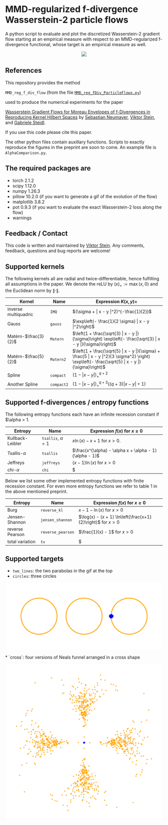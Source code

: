 MMD-regularized f-divergence Wasserstein-2 particle flows
=========================

A python script to evaluate and plot the discretized Wasserstein-2 gradient flow starting at an empirical measure with respect to an MMD-regularized f-divergence functional, whose target is an empirical measure as well.

<p align="center">
  <img src="https://github.com/ViktorAJStein/Regularized_f_Divergence_Particle_Flows/blob/main/images/Bananas.gif" width="500" /> 
</p>

References
---------------------------
This repository provides the method

`MMD_reg_f_div_flow` (from the file [`MMD_reg_fDiv_ParticleFlows.py`](https://github.com/ViktorAJStein/Regularized_f_Divergence_Particle_Flows/blob/main/MMD_reg_fDiv_ParticleFlows.py))

used to produce the numerical experiments for the paper

[Wasserstein Gradient Flows for Moreau Envelopes of f-Divergences in Reproducing Kernel Hilbert Spaces](https://arxiv.org/abs/2402.04613) by [Sebastian Neumayer](https://scholar.google.com/citations?user=NKL-mLgAAAAJ&hl=en&oi=ao), [Viktor Stein](https://viktorajstein.github.io/), and [Gabriele Steidl](https://page.math.tu-berlin.de/~steidl/).

If you use this code please cite this paper.

The other python files contain auxillary functions.
Scripts to exactly reproduce the figures in the preprint are soon to come. An example file is `AlphaComparison.py`.

The required packages are
---------------------------
* torch 2.1.2
* scipy 1.12.0
* numpy 1.26.3
* pillow 10.2.0 (if you want to generate a gif of the evolution of the flow)
* matplotlib 3.8.2
* pot 0.9.3 (if you want to evaluate the exact Wasserstein-2 loss along the flow)
* warnings


Feedback / Contact
---------------------------
This code is written and maintained by [Viktor Stein](mailto:stein@math.tu-berlin.de). Any comments, feedback, questions and bug reports are welcome!

Supported kernels
---------------------------
The following kernels all are radial and twice-differentiable, hence fulfilling all assumptions in the paper.
We denote the reLU by $(x)_+ := \max(x, 0)$ and the Euclidean norm by $\| \cdot \|$.

Kernel               | Name       | Expression $K(x, y) =$
---------------------| -----------| ----------------------------------------------
inverse multiquadric | `IMQ`      | $(\sigma + \| x - y \|^2)^{-\frac{1}{2}}$ 
Gauss                | `gauss`    | $\exp\left(- \frac{1}{2 \sigma} \| x - y \|^2\right)$
Matérn-$\frac{3}{2}$ | `Matern`   | $\left(1 + \frac{\sqrt{3} \| x - y \|}{\sigma}\right) \exp\left(- \frac{\sqrt{3} \| x - y \|}{\sigma}\right)$
Matérn-$\frac{5}{2}$ | `Matern2`  | $\left(1 + \frac{\sqrt{5} \| x - y \|}{\sigma} + \frac{5 \| x - y \|^2}{3 \sigma^2} \right) \exp\left(- \frac{\sqrt{5} \| x - y \|}{\sigma}\right)$
Spline               | `compact`  | $(1 - \| x - y \|)_{+}^{q + 2}$
Another Spline       | `compact2` | $(1 - \| x - y \|)_{+}^{q + 3} \left( (q + 3) \| x - y \| + 1 \right)$ 


Supported f-divergences / entropy functions
---------------------------
The following entropy functions each have an infinite recession constant if $\alpha > 1.

Entropy              | Name                     | Expression $f(x)$ for $x \ge 0$
---------------------| -------------------------| ----------------------------------------------
Kullback-Leibler     | `tsallis`, $\alpha = 1$  | $x \ln(x) - x + 1$ for $x > 0$.
Tsallis-$\alpha$     | `tsallis`                | $\frac{x^{\alpha} - \alpha x + \alpha - 1}{\alpha - 1}$
Jeffreys             | `jeffreys`               | $(x - 1) \ln(x)$ for $x > 0$
chi-$\alpha$         | `chi`                    | $| x - 1 |^{\alpha}$

Below we list some other implemented entropy functions with finite recession constant. For even more entropy functions we refer to table 1 in the above mentioned preprint.

Entropy              | Name             | Expression $f(x)$ for $x \ge 0$
---------------------| -----------------| ----------------------------------------------
Burg                 | `reverse_kl`     | $x - 1 - \ln(x)$ for $x > 0$
Jensen-Shannon       | `jensen_shannon` | $\log(x) - (x + 1) \ln\left(\frac{x+1}{2}\right)$ for $x > 0$
reverse Pearson      | `reverse_pearson`| $\frac{1}{x} - 1$ for $x > 0$
total variation      | `tv`             | $| x - 1 |$

Supported targets
---------------------------
* `two_lines`: the two parabolas in the gif at the top
*  `circles`: three circles
<p align="center">
  <img src="https://github.com/ViktorAJStein/Regularized_f_Divergence_Particle_Flows/blob/main/images/Circles.gif" width="500" /> 
</p>
* `cross`: four versions of Neals funnel arranged in a cross shape
<p align="center">
  <img src="https://github.com/ViktorAJStein/Regularized_f_Divergence_Particle_Flows/blob/main/images/Cross.gif" width="500" /> 
</p>
